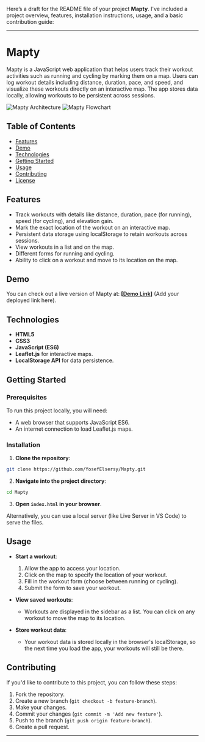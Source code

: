 Here’s a draft for the README file of your project **Mapty**. I've included a project overview, features, installation instructions, usage, and a basic contribution guide:

---

# Mapty

Mapty is a JavaScript web application that helps users track their workout activities such as running and cycling by marking them on a map. Users can log workout details including distance, duration, pace, and speed, and visualize these workouts directly on an interactive map. The app stores data locally, allowing workouts to be persistent across sessions.

![Mapty Architecture](![Mapty-architecture-final](https://github.com/user-attachments/assets/dca3747e-b23f-46fa-be3c-2bab992a78e3)
) <!-- Replace with the correct path or URL -->
![Mapty Flowchart](![Mapty-flowchart](https://github.com/user-attachments/assets/d2a58a4d-4270-4ebe-947d-1c08dfc09424)
) <!-- Replace with the correct path or URL -->

## Table of Contents

- [Features](#features)
- [Demo](#demo)
- [Technologies](#technologies)
- [Getting Started](#getting-started)
- [Usage](#usage)
- [Contributing](#contributing)
- [License](#license)

## Features

- Track workouts with details like distance, duration, pace (for running), speed (for cycling), and elevation gain.
- Mark the exact location of the workout on an interactive map.
- Persistent data storage using localStorage to retain workouts across sessions.
- View workouts in a list and on the map.
- Different forms for running and cycling.
- Ability to click on a workout and move to its location on the map.

## Demo

You can check out a live version of Mapty at: **[[Demo Link](https://mapty-lemon.vercel.app/)]** (Add your deployed link here).

## Technologies

- **HTML5**
- **CSS3**
- **JavaScript (ES6)**
- **Leaflet.js** for interactive maps.
- **LocalStorage API** for data persistence.

## Getting Started

### Prerequisites

To run this project locally, you will need:

- A web browser that supports JavaScript ES6.
- An internet connection to load Leaflet.js maps.

### Installation

1. **Clone the repository**:

```bash
git clone https://github.com/YosefElsersy/Mapty.git
```

2. **Navigate into the project directory**:

```bash
cd Mapty
```

3. **Open `index.html` in your browser**.

Alternatively, you can use a local server (like Live Server in VS Code) to serve the files.

## Usage

- **Start a workout**:
    1. Allow the app to access your location.
    2. Click on the map to specify the location of your workout.
    3. Fill in the workout form (choose between running or cycling).
    4. Submit the form to save your workout.

- **View saved workouts**:
    - Workouts are displayed in the sidebar as a list. You can click on any workout to move the map to its location.

- **Store workout data**:
    - Your workout data is stored locally in the browser's localStorage, so the next time you load the app, your workouts will still be there.

## Contributing

If you'd like to contribute to this project, you can follow these steps:

1. Fork the repository.
2. Create a new branch (`git checkout -b feature-branch`).
3. Make your changes.
4. Commit your changes (`git commit -m 'Add new feature'`).
5. Push to the branch (`git push origin feature-branch`).
6. Create a pull request.

---
